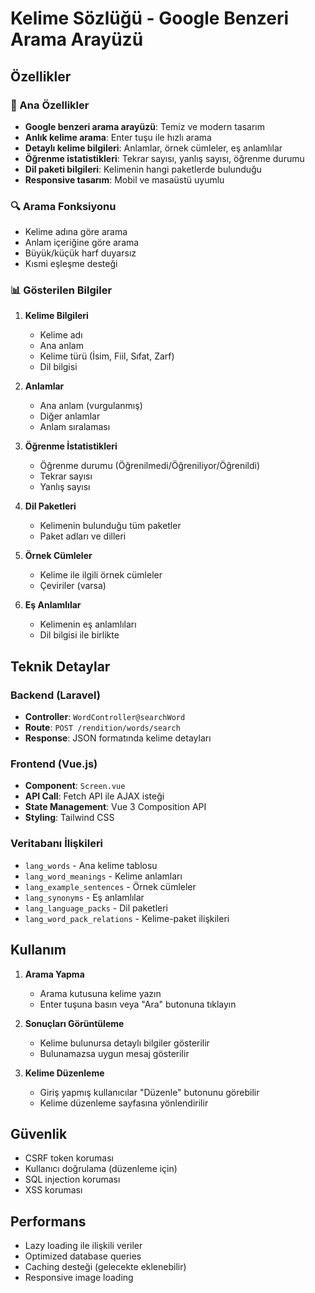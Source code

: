 # Kelime Sözlüğü - Google Benzeri Arama Arayüzü

## Özellikler

### 🎯 Ana Özellikler
- **Google benzeri arama arayüzü**: Temiz ve modern tasarım
- **Anlık kelime arama**: Enter tuşu ile hızlı arama
- **Detaylı kelime bilgileri**: Anlamlar, örnek cümleler, eş anlamlılar
- **Öğrenme istatistikleri**: Tekrar sayısı, yanlış sayısı, öğrenme durumu
- **Dil paketi bilgileri**: Kelimenin hangi paketlerde bulunduğu
- **Responsive tasarım**: Mobil ve masaüstü uyumlu

### 🔍 Arama Fonksiyonu
- Kelime adına göre arama
- Anlam içeriğine göre arama
- Büyük/küçük harf duyarsız
- Kısmi eşleşme desteği

### 📊 Gösterilen Bilgiler
1. **Kelime Bilgileri**
   - Kelime adı
   - Ana anlam
   - Kelime türü (İsim, Fiil, Sıfat, Zarf)
   - Dil bilgisi

2. **Anlamlar**
   - Ana anlam (vurgulanmış)
   - Diğer anlamlar
   - Anlam sıralaması

3. **Öğrenme İstatistikleri**
   - Öğrenme durumu (Öğrenilmedi/Öğreniliyor/Öğrenildi)
   - Tekrar sayısı
   - Yanlış sayısı

4. **Dil Paketleri**
   - Kelimenin bulunduğu tüm paketler
   - Paket adları ve dilleri

5. **Örnek Cümleler**
   - Kelime ile ilgili örnek cümleler
   - Çeviriler (varsa)

6. **Eş Anlamlılar**
   - Kelimenin eş anlamlıları
   - Dil bilgisi ile birlikte

## Teknik Detaylar

### Backend (Laravel)
- **Controller**: `WordController@searchWord`
- **Route**: `POST /rendition/words/search`
- **Response**: JSON formatında kelime detayları

### Frontend (Vue.js)
- **Component**: `Screen.vue`
- **API Call**: Fetch API ile AJAX isteği
- **State Management**: Vue 3 Composition API
- **Styling**: Tailwind CSS

### Veritabanı İlişkileri
- `lang_words` - Ana kelime tablosu
- `lang_word_meanings` - Kelime anlamları
- `lang_example_sentences` - Örnek cümleler
- `lang_synonyms` - Eş anlamlılar
- `lang_language_packs` - Dil paketleri
- `lang_word_pack_relations` - Kelime-paket ilişkileri

## Kullanım

1. **Arama Yapma**
   - Arama kutusuna kelime yazın
   - Enter tuşuna basın veya "Ara" butonuna tıklayın

2. **Sonuçları Görüntüleme**
   - Kelime bulunursa detaylı bilgiler gösterilir
   - Bulunamazsa uygun mesaj gösterilir

3. **Kelime Düzenleme**
   - Giriş yapmış kullanıcılar "Düzenle" butonunu görebilir
   - Kelime düzenleme sayfasına yönlendirilir

## Güvenlik

- CSRF token koruması
- Kullanıcı doğrulama (düzenleme için)
- SQL injection koruması
- XSS koruması

## Performans

- Lazy loading ile ilişkili veriler
- Optimized database queries
- Caching desteği (gelecekte eklenebilir)
- Responsive image loading
